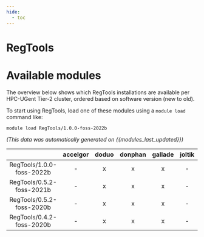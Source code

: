 ```yaml
---
hide:
  - toc
---
```


RegTools
========

# Available modules


The overview below shows which RegTools installations are available per HPC-UGent Tier-2 cluster, ordered based on software version (new to old).

To start using RegTools, load one of these modules using a `module load` command like:

```shell
module load RegTools/1.0.0-foss-2022b
```

*(This data was automatically generated on {{modules_last_updated}})*  

| |accelgor|doduo|donphan|gallade|joltik|shinx|
| :---: | :---: | :---: | :---: | :---: | :---: | :---: |
|RegTools/1.0.0-foss-2022b|-|x|x|x|-|-|
|RegTools/0.5.2-foss-2021b|-|x|x|x|-|-|
|RegTools/0.5.2-foss-2020b|-|x|x|x|-|-|
|RegTools/0.4.2-foss-2020b|-|x|x|x|-|-|
